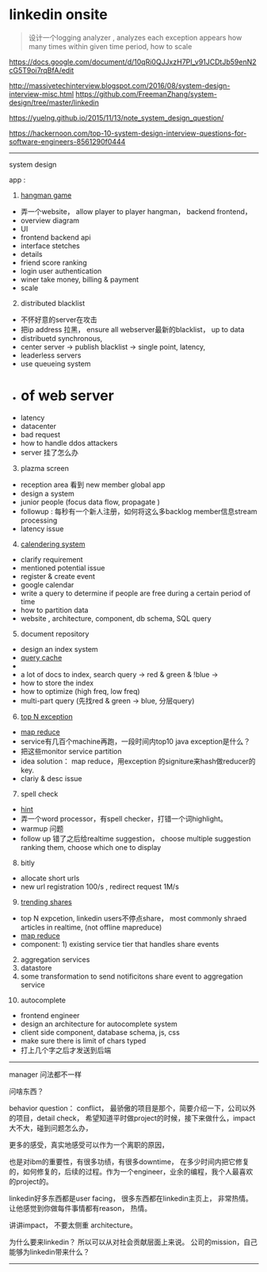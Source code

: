# linkedin onsite

> 设计一个logging analyzer , analyzes each exception appears how many times within given time period, how to scale

https://docs.google.com/document/d/10qRi0QJJxzH7PI_v91JCDtJb59enN2cG5T9oi7rqBfA/edit

http://massivetechinterview.blogspot.com/2016/08/system-design-interview-misc.html
https://github.com/FreemanZhang/system-design/tree/master/linkedin

https://yuelng.github.io/2015/11/13/note_system_design_question/

https://hackernoon.com/top-10-system-design-interview-questions-for-software-engineers-8561290f0444

---
system design

app :

1. [hangman game](https://github.com/FreemanZhang/system-design/blob/master/linkedin/hangmanGame.md)
* 弄一个website， allow player to player hangman， backend frontend，
* overview diagram
* UI
* frontend backend api
* interface stetches
* details
* friend score ranking
* login user authentication
* winer take money, billing & payment
* scale

2. distributed blacklist
* 不怀好意的server在攻击
* 把ip address 拉黑， ensure all webserver最新的blacklist， up to data
* distribuetd synchronous,
* center server -> publish blacklist -> single point, latency,
* leaderless servers
* use queueing system
* # of web server
* latency
* datacenter  
* bad request  
* how to handle ddos attackers
* server 挂了怎么办

3. plazma screen
* reception area 看到 new member global app
* design a system
* junior people (focus data flow, propagate )
* followup : 每秒有一个新人注册，如何将这么多backlog member信息stream processing
* latency issue

4. [calendering system](https://github.com/FreemanZhang/system-design/blob/master/linkedin/calendar.md)
* clarify requirement
* mentioned potential issue
* register  & create event
* google calendar
* write a query to determine if people are free during a certain period of time
* how to partition data
* website , architecture, component, db schema, SQL query

5. document repository
* design an index system
* [query cache](https://github.com/donnemartin/system-design-primer/blob/master/solutions/system_design/query_cache/README.md)
*
* a lot of docs to index, search query -> red & green & !blue ->
* how to store the index
* how to optimize (high freq, low freq)
* multi-part query (先找red & green -> blue, 分层query)

6. [top N exception](https://github.com/FreemanZhang/system-design/blob/master/linkedin/topk.md)
* [map reduce](https://github.com/FreemanZhang/system-design/blob/master/topk.md)
* service有几百个machine再跑，一段时间内top10 java exception是什么？
* 把这些monitor service partition
* idea solution： map reduce，用exception 的signiture来hash做reducer的key.
* clariy & desc issue

7. spell check
* [hint](https://www.jiuzhang.com/qa/2263/)
* 弄一个word processor，有spell checker，打错一个词highlight。
* warmup 问题
* follow up 错了之后给realtime suggestion， choose multiple suggestion ranking them, choose which one to display

8. bitly
* allocate short urls
* new url registration 100/s , redirect request 1M/s

9. [trending shares](http://www.jiuzhang.com/qa/219/)
* top N expcetion, linkedin users不停点share， most commonly shraed articles in realtime, (not offline mapreduce)
* [map reduce](https://github.com/FreemanZhang/system-design/blob/master/topk.md)
* component: 1) existing service tier that handles share events
2) aggregation services
3) datastore
4) some transformation to send notificitons share event to aggregation service


10. autocomplete
* frontend engineer
* design an architecture for autocomplete system
* client side component, database schema, js, css
* make sure there is limit of chars typed
* 打上几个字之后才发送到后端

---

manager 问法都不一样

问啥东西？

behavior question： conflict， 最骄傲的项目是那个，简要介绍一下，公司以外的项目，detail check， 希望知道平时做project的时候，接下来做什么，impact大不大，碰到问题怎么办，

更多的感受，真实地感受可以作为一个离职的原因，

也是对ibm的重要性，有很多功绩，有很多downtime， 在多少时间内把它修复的，如何修复的，后续的过程。作为一个engineer，业余的编程，我个人最喜欢的project的。

linkedin好多东西都是user facing， 很多东西都在linkedin主页上， 非常热情。 让他感觉到你做每件事情都有reason， 热情。

讲讲impact， 不要太侧重 architecture。

为什么要来linkedin？ 所以可以从对社会贡献层面上来说。 公司的mission，自己能够为linkedin带来什么？

---  
